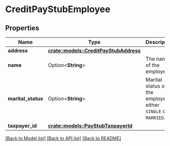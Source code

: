 # CreditPayStubEmployee

## Properties

Name | Type | Description | Notes
------------ | ------------- | ------------- | -------------
**address** | [**crate::models::CreditPayStubAddress**](CreditPayStubAddress.md) |  | 
**name** | Option<**String**> | The name of the employee. | 
**marital_status** | Option<**String**> | Marital status of the employee - either `SINGLE` or `MARRIED`. | 
**taxpayer_id** | [**crate::models::PayStubTaxpayerId**](PayStubTaxpayerID.md) |  | 

[[Back to Model list]](../README.md#documentation-for-models) [[Back to API list]](../README.md#documentation-for-api-endpoints) [[Back to README]](../README.md)


